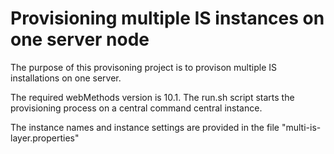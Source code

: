 #  Provisioning multiple IS instances on one server node

The purpose of this provisoning project is to provison multiple IS installations on one server.

The required webMethods version is 10.1. The run.sh script starts the provisioning process on a central command central instance.

The instance names and instance settings are provided in the file "multi-is-layer.properties"


